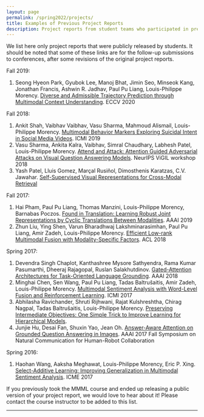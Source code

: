 ```yaml
---
layout: page
permalink: /spring2022/projects/
title: Examples of Previous Project Reports
description: Project reports from student teams who participated in previous editions of the MMML course
---
```


We list here only project reports that were publicly released by students. It should be noted that some of these links are for the follow-up submissions to conferences, after some revisions of the original project reports.

Fall 2019:
1. Seong Hyeon Park, Gyubok Lee, Manoj Bhat, Jimin Seo, Minseok Kang, Jonathan Francis, Ashwin R. Jadhav, Paul Pu Liang, Louis-Philippe Morency. [Diverse and Admissible Trajectory Prediction through Multimodal Context Understanding](https://arxiv.org/abs/2003.03212). ECCV 2020

Fall 2018:
1. Ankit Shah, Vaibhav Vaibhav, Vasu Sharma, Mahmoud Alismail, Louis-Philippe Morency. [Multimodal Behavior Markers
Exploring Suicidal Intent in Social Media Videos](https://dl.acm.org/doi/10.1145/3340555.3353718). ICMI 2019
2. Vasu Sharma, Ankita Kalra, Vaibhav, Simral Chaudhary, Labhesh Patel, Louis-Philippe Morency. [Attend and Attack: Attention Guided Adversarial Attacks on Visual Question Answering Models](https://nips2018vigil.github.io/static/papers/accepted/33.pdf). NeurIPS ViGIL workshop 2018
3. Yash Patel, Lluis Gomez, Marçal Rusiñol, Dimosthenis Karatzas, C.V. Jawahar. [Self-Supervised Visual Representations for Cross-Modal Retrieval](https://arxiv.org/abs/1902.00378)

Fall 2017:
1. Hai Pham, Paul Pu Liang, Thomas Manzini, Louis-Philippe Morency, Barnabas Poczos. [Found in Translation: Learning Robust Joint Representations by Cyclic Translations Between Modalities](https://arxiv.org/abs/1812.07809). AAAI 2019
2. Zhun Liu, Ying Shen, Varun Bharadhwaj Lakshminarasimhan, Paul Pu Liang, Amir Zadeh, Louis-Philippe Morency. [Efficient Low-rank Multimodal Fusion with Modality-Specific Factors](https://arxiv.org/abs/1806.00064). ACL 2018

Spring 2017:
1. Devendra Singh Chaplot, Kanthashree Mysore Sathyendra, Rama Kumar Pasumarthi, Dheeraj Rajagopal, Ruslan Salakhutdinov. [Gated-Attention Architectures for Task-Oriented Language Grounding](https://arxiv.org/abs/1706.07230). AAAI 2018
2. Minghai Chen, Sen Wang, Paul Pu Liang, Tadas Baltrušaitis, Amir Zadeh, Louis-Philippe Morency. [Multimodal Sentiment Analysis with Word-Level Fusion and Reinforcement Learning](https://arxiv.org/abs/1802.00924). ICMI 2017
3. Abhilasha Ravichander, Shruti Rijhwani, Rajat Kulshreshtha, Chirag Nagpal, Tadas Baltrušaitis, Louis-Philippe Morency. [Preserving Intermediate Objectives: One Simple Trick to Improve Learning for Hierarchical Models](https://arxiv.org/abs/1706.07867). 
4. Junjie Hu, Desai Fan, Shuxin Yao, Jean Oh. [Answer-Aware Attention on Grounded Question Answering in Images](https://www.ttic.edu/nchrc/papers/27.pdf). AAAI 2017 Fall Symposium on Natural Communication for Human-Robot Collaboration

Spring 2016:
1. Haohan Wang, Aaksha Meghawat, Louis-Philippe Morency, Eric P. Xing. [Select-Additive Learning: Improving Generalization in Multimodal Sentiment Analysis](https://arxiv.org/abs/1609.05244). ICME 2017

If you previously took the MMML course and ended up releasing a public version of your project report, we would love to hear about it! Please contact the course instructor to be added to this list.

***
